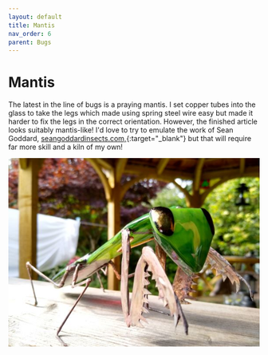 ```yaml
---
layout: default
title: Mantis
nav_order: 6
parent: Bugs
---
```


# Mantis

The latest in the line of bugs is a praying mantis. I set copper tubes into the glass to take the legs which made using spring steel wire easy but made it harder to fix the legs in the correct orientation. However, the finished article looks suitably mantis-like! I'd love to try to emulate the work of Sean Goddard, [seangoddardinsects.com,](https://www.seangoddardinsects.com){:target="_blank"} but that will require far more skill and a kiln of my own!

![Mantis](/images/mantis.jpg)


